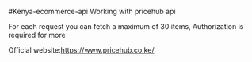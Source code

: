 #Kenya-ecommerce-api
Working with pricehub api

For each request you can fetch a maximum of 30 items, Authorization is required for more

Official website:https://www.pricehub.co.ke/

